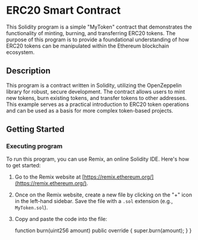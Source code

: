 # ERC20 Smart Contract

This Solidity program is a simple "MyToken" contract that demonstrates the functionality of minting, burning, and transferring ERC20 tokens. The purpose of this program is to provide a foundational understanding of how ERC20 tokens can be manipulated within the Ethereum blockchain ecosystem.

## Description

This program is a contract written in Solidity, utilizing the OpenZeppelin library for robust, secure development. The contract allows users to mint new tokens, burn existing tokens, and transfer tokens to other addresses. This example serves as a practical introduction to ERC20 token operations and can be used as a basis for more complex token-based projects.

## Getting Started

### Executing program

To run this program, you can use Remix, an online Solidity IDE. Here's how to get started:

1. Go to the Remix website at [https://remix.ethereum.org/](https://remix.ethereum.org/).

2. Once on the Remix website, create a new file by clicking on the "+" icon in the left-hand sidebar. Save the file with a `.sol` extension (e.g., `MyToken.sol`).

3. Copy and paste the code into the file:


    function burn(uint256 amount) public override {
        super.burn(amount);
    }
}
